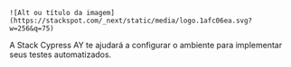 ```
![Alt ou título da imagem](https://stackspot.com/_next/static/media/logo.1afc06ea.svg?w=256&q=75)
```
A Stack Cypress AY te ajudará a configurar o ambiente para implementar seus testes automatizados.





